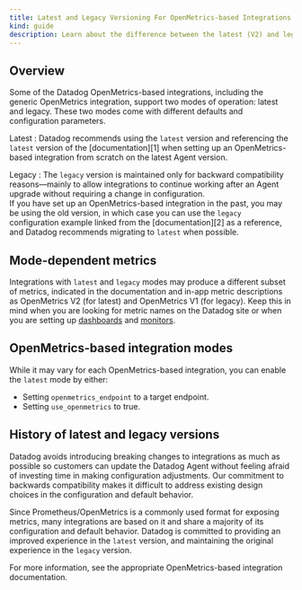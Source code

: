 ```yaml
---
title: Latest and Legacy Versioning For OpenMetrics-based Integrations
kind: guide
description: Learn about the difference between the latest (V2) and legacy (V1) versions of OpenMetrics-based integrations.
---
```


## Overview

Some of the Datadog OpenMetrics-based integrations, including the generic OpenMetrics integration, support two modes of operation: latest and legacy. These two modes come with different defaults and configuration parameters.

Latest
: Datadog recommends using the `latest` version and referencing the `latest` version of the [documentation][1] when setting up an OpenMetrics-based integration from scratch on the latest Agent version.

Legacy
: The `legacy` version is maintained only for backward compatibility reasons—mainly to allow integrations to continue working after an Agent upgrade without requiring a change in configuration. </br> If you have set up an OpenMetrics-based integration in the past, you may be using the old version, in which case you can use the `legacy` configuration example linked from the [documentation][2] as a reference, and Datadog recommends migrating to `latest` when possible.

## Mode-dependent metrics

Integrations with `latest` and `legacy` modes may produce a different subset of metrics, indicated in the documentation and in-app metric descriptions as OpenMetrics V2 (for latest) and OpenMetrics V1 (for legacy). Keep this in mind when you are looking for metric names on the Datadog site or when you are setting up [dashboards][3] and [monitors][4].

## OpenMetrics-based integration modes

While it may vary for each OpenMetrics-based integration, you can enable the `latest` mode by either:

* Setting `openmetrics_endpoint` to a target endpoint.
* Setting `use_openmetrics` to true.

## History of latest and legacy versions

<div class="alert alert-info">Datadog avoids introducing breaking changes to integrations as much as possible so customers can update the Datadog Agent without feeling afraid of investing time in making configuration adjustments. Our commitment to backwards compatibility makes it difficult to address existing design choices in the configuration and default behavior.</a>

Since Prometheus/OpenMetrics is a commonly used format for exposing metrics, many integrations are based on it and share a majority of its configuration and default behavior. Datadog is committed to providing an improved experience in the `latest` version, and maintaining the original experience in the `legacy` version.  

For more information, see the appropriate OpenMetrics-based integration documentation.

[3]: /dashboards/
[4]: /monitors/
